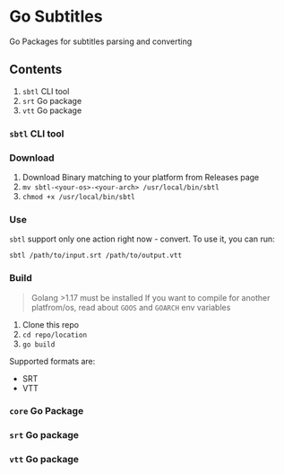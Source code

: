 # Go Subtitles

Go Packages for subtitles parsing and converting

## Contents

1. `sbtl` CLI tool
2. `srt` Go package
3. `vtt` Go package

### `sbtl` CLI tool

### Download

1. Download Binary matching to your platform from Releases page
2. `mv sbtl-<your-os>-<your-arch> /usr/local/bin/sbtl`
3. `chmod +x /usr/local/bin/sbtl`

### Use

`sbtl` support only one action right now - convert.
To use it, you can run:

```shell
sbtl /path/to/input.srt /path/to/output.vtt
```

### Build

> Golang >1.17 must be installed
> If you want to compile for another platfrom/os, read about `GOOS` and `GOARCH` env variables

1. Clone this repo
2. `cd repo/location`
3. `go build`

Supported formats are:

* SRT
* VTT

### `core` Go Package

### `srt` Go package

### `vtt` Go package
